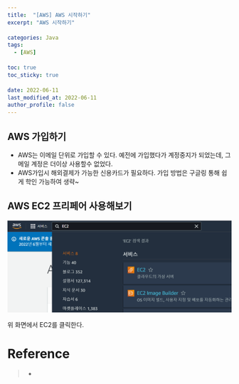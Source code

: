```yaml
---
title:  "[AWS] AWS 시작하기"
excerpt: "AWS 시작하기"

categories: Java
tags:
  - [AWS]

toc: true
toc_sticky: true
 
date: 2022-06-11
last_modified_at: 2022-06-11
author_profile: false     
---
```


## AWS 가입하기

  - AWS는 이메일 단위로 가입할 수 있다. 예전에 가입했다가 계정중지가 되었는데, 그 메일 계정은 더이상 사용할수 없었다. 
  - AWS가입시 해외결제가 가능한 신용카드가 필요하다. 가입 방법은 구글링 통해 쉽게 학인 가능하여 생략~

## AWS EC2 프리페어 사용해보기

![image1](/assets/images/page10/img1.PNG)

위 화면에서 EC2를 클릭한다. 


# Reference

> - 
